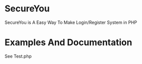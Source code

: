 # SecureYou
SecureYou is A Easy Way To Make Login/Register System in PHP

# Examples And Documentation
See Test.php
